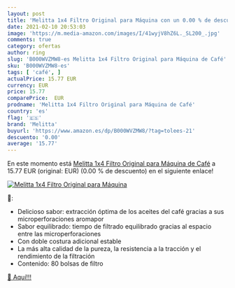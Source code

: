 ```yaml
---
layout: post
title: 'Melitta 1x4 Filtro Original para Máquina con un 0.00 % de descuento'
date: 2021-02-10 20:53:03
image: 'https://m.media-amazon.com/images/I/41wyjV8hZ6L._SL200_.jpg'
comments: true
category: ofertas
author: ring
slug: 'B000WVZMW8-es Melitta 1x4 Filtro Original para Máquina de Café'
sku: 'B000WVZMW8-es'
tags: [ 'café', ]
actualPrice: 15.77 EUR
currency: EUR
price: 15.77
comparePrice:  EUR
prodname: 'Melitta 1x4 Filtro Original para Máquina de Café'
country: 'es'
flag: '🇪🇸'
brand: 'Melitta'
buyurl: 'https://www.amazon.es/dp/B000WVZMW8/?tag=tolees-21'
descuento: '0.00'
average: '15.77'
---
```


En este momento está [Melitta 1x4 Filtro Original para Máquina de Café](https://www.amazon.es/dp/B000WVZMW8/?tag=tolees-21) a 15.77 EUR (original:  EUR) (0.00 %  de descuento) en el siguiente enlace!

[![Melitta 1x4 Filtro Original para Máquina](https://m.media-amazon.com/images/I/41wyjV8hZ6L._SL200_.jpg)](https://www.amazon.es/dp/B000WVZMW8/?tag=tolees-21)

🔎:

- Delicioso sabor: extracción óptima de los aceites del café gracias a sus microperforaciones aromapor
- Sabor equilibrado: tiempo de filtrado equilibrado gracias al espacio entre las microperforaciones
- Con doble costura adicional estable
- La más alta calidad de la pureza, la resistencia a la tracción y el rendimiento de la filtración
- Contenido: 80 bolsas de filtro

[🛒 Aquí!!!](https://www.amazon.es/dp/B000WVZMW8/?tag=tolees-21)
